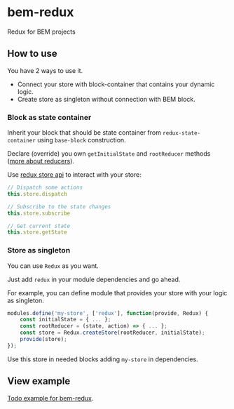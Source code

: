 # bem-redux
Redux for BEM projects

## How to use

You have 2 ways to use it.
* Connect your store with block-container that contains your dynamic logic.
* Create store as singleton without connection with BEM block.

### Block as state container

Inherit your block that should be state container from `redux-state-container` using `base-block` construction.

Declare (override) you own `getInitialState` and `rootReducer` methods ([more about reducers](http://redux.js.org/docs/basics/Reducers.html)).

Use [redux store api](http://redux.js.org/docs/basics/Store.html) to interact with your store:
```javascript
// Dispatch some actions
this.store.dispatch

// Subscribe to the state changes
this.store.subscribe

// Get current state
this.store.getState
```

### Store as singleton

You can use `Redux` as you want.

Just add `redux` in your module dependencies and go ahead.

For example, you can define module that provides your store with your logic as singleton.

```javascript
modules.define('my-store', ['redux'], function(provide, Redux) {
    const initialState = { ... };
    const rootReducer = (state, action) => { ... };
    const store = Redux.createStore(rootReducer, initialState);
    provide(store);
});
```

Use this store in needed blocks adding `my-store` in dependencies.

## View example

[Todo example for bem-redux](https://github.com/rakchaev/bem-redux-todo-example).
